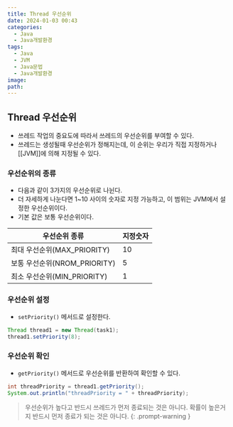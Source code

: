 ```yaml
---
title: Thread 우선순위
date: 2024-01-03 00:43
categories:
  - Java
  - Java개발환경
tags:
  - Java
  - JVM
  - Java문법
  - Java개발환경
image: 
path:
---
```


## Thread 우선순위
+ 쓰레드 작업의 중요도에 따라서 쓰레드의 우선순위를 부여할 수 있다.
+ 쓰레드는 생성될때 우선순위가 정해지는데, 이 순위는 우리가 직접 지정하거나 [[JVM]]에 의해 지정될 수 있다.

### 우선순위의 종류
+ 다음과 같이 3가지의 우선순위로 나뉜다.
+ 더 자세하게 나눈다면 1~10 사이의 숫자로 지정 가능하고, 이 범위는 JVM에서 설정한 우선순위이다.
+ 기본 값은 보통 우선순위이다.

| 우선순위 종류 | 지정숫자 |
| ---- | ---- |
| 최대 우선순위(MAX_PRIORITY) | 10 |
| 보통 우선순위(NROM_PRIORITY) | 5 |
| 최소 우선순위(MIN_PRIORITY) | 1 |

### 우선순위 설정
+ `setPriority()` 메서드로 설정한다.

```java
Thread thread1 = new Thread(task1);
thread1.setPriority(8);
```

### 우선순위 확인
+ `getPriority()` 메서드로 우선순위를 반환하여 확인할 수 있다.

```java
int threadPriority = thread1.getPriority();
System.out.println("threadPriority = " + threadPriority);
```


> 우선순위가 높다고 반드시 쓰레드가 먼저 종료되는 것은 아니다.
> 확률이 높은거지 반드시 먼저 종료가 되는 것은 아니다.
{: .prompt-warning }
